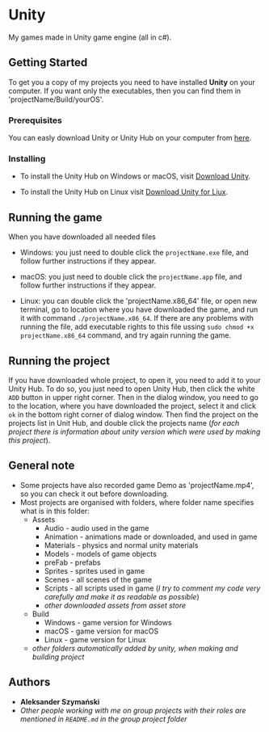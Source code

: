 # Unity

My games made in Unity game engine (all in c#).

## Getting Started

To get you a copy of my projects you need to have installed **Unity** on your computer.
If you want only the executables, then you can find them in 'projectName/Build/yourOS'.

### Prerequisites

You can easly download Unity or Unity Hub on your computer from [here](https://unity3d.com/get-unity/download).

### Installing

- To install the Unity Hub on Windows or macOS, visit [Download Unity](https://unity3d.com/get-unity/download).

- To install the Unity Hub on Linux visit [Download Unity for Liux](https://forum.unity.com/threads/unity-hub-v2-0-0-release.677485/?_ga=2.62773420.187063667.1583686914-1236938044.1553758856).

## Running the game

When you have downloaded all needed files
- Windows: you just need to double click the `projectName.exe` file, and follow further instructions if they appear.

- macOS: you just need to double click the `projectName.app` file, and follow further instructions if they appear.

- Linux: you can double click the 'projectName.x86_64' file, or open new terminal, go to location where you have downloaded the game, and run it with command `./projectName.x86_64`. If there are any problems with running the file, add executable rights to this file ussing `sudo chmod +x projectName.x86_64` command, and try again running the game.

## Running the project

If you have downloaded whole project, to open it, you need to add it to your Unity Hub.
To do so, you just need to open Unity Hub, then click the white `ADD` button in upper right corner. Then in the dialog window, you need to go to the location, where you have downloaded the project, select it and click `ok` in the bottom right corner of dialog window. Then find the project on the projects list in Unit Hub, and double click the projects name (*for each project there is information about unity version which were used by making this project*). 

## General note

- Some projects have also recorded game Demo as 'projectName.mp4', so you can check it out before downloading.
- Most projects are organised with folders, where folder name specifies what is in this folder:
  - Assets
    - Audio     - audio used in the game
    - Animation - animations made or downloaded, and used in game
    - Materials - physics and normal unity materials
    - Models    - models of game objects
    - preFab    - prefabs 
    - Sprites   - sprites used in game
    - Scenes    - all scenes of the game
    - Scripts   - all scripts used in game (*I try to comment my code very carefully and make it as readable as possible*)
    - *other downloaded assets from asset store*
  - Build
    - Windows - game version for Windows
    - macOS   - game version for macOS
    - Linux   - game version for Linux
  - *other folders automatically added by unity, when making and building project*
## Authors

- **Aleksander Szymański**
- *Other people working with me on group projects with their roles are mentioned in `README.md` in the group project folder*

